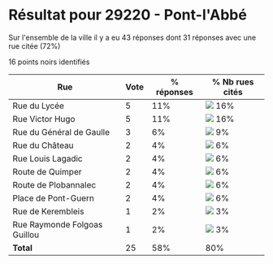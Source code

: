 # Résultat pour 29220 - Pont-l'Abbé

Sur l'ensemble de la ville il y a eu 43 réponses dont 31 réponses avec une rue citée (72%)

16 points noirs identifiés

| Rue | Vote | % réponses | % Nb rues cités|
|-----|------|------------|----------------|
| Rue du Lycée | 5 | 11% | <img src="../../img/bar_16.gif" />&nbsp;16%|
| Rue Victor Hugo | 5 | 11% | <img src="../../img/bar_16.gif" />&nbsp;16%|
| Rue du Général de Gaulle | 3 | 6% | <img src="../../img/bar_9.gif" />&nbsp;9%|
| Rue du Château | 2 | 4% | <img src="../../img/bar_6.gif" />&nbsp;6%|
| Rue Louis Lagadic | 2 | 4% | <img src="../../img/bar_6.gif" />&nbsp;6%|
| Route de Quimper | 2 | 4% | <img src="../../img/bar_6.gif" />&nbsp;6%|
| Route de Plobannalec | 2 | 4% | <img src="../../img/bar_6.gif" />&nbsp;6%|
| Place de Pont-Guern | 2 | 4% | <img src="../../img/bar_6.gif" />&nbsp;6%|
| Rue de Kerembleis | 1 | 2% | <img src="../../img/bar_3.gif" />&nbsp;3%|
| Rue Raymonde Folgoas Guillou | 1 | 2% | <img src="../../img/bar_3.gif" />&nbsp;3%|
| **Total** | 25 | 58% | 80%|

